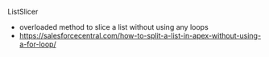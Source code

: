 ListSlicer
- overloaded method to slice a list without using any loops
- https://salesforcecentral.com/how-to-split-a-list-in-apex-without-using-a-for-loop/
